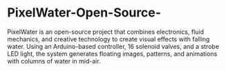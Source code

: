 # PixelWater-Open-Source-
PixelWater is an open-source project that combines electronics, fluid mechanics, and creative technology to create visual effects with falling water. Using an Arduino-based controller, 16 solenoid valves, and a strobe LED light, the system generates floating images, patterns, and animations with columns of water in mid-air. 
